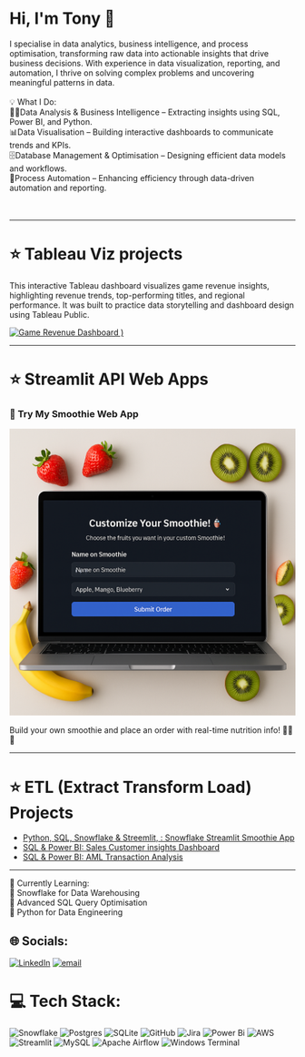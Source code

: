 

# Hi, I'm Tony 👋

I specialise in data analytics, business intelligence, and process optimisation, transforming raw data into actionable insights that drive business decisions. With experience in data visualization, reporting, and automation, I thrive on solving complex problems and uncovering meaningful patterns in data.<br><br>💡 What I Do:<br>🧑‍💻Data Analysis & Business Intelligence – Extracting insights using SQL, Power BI, and Python.<br>📊Data Visualisation – Building interactive dashboards to communicate trends and KPIs.<br>🗄️Database Management & Optimisation – Designing efficient data models and workflows.<br>🔄Process Automation – Enhancing efficiency through data-driven automation and reporting.<br><br><br>

---


# ⭐ Tableau Viz projects 

This interactive Tableau dashboard visualizes game revenue insights, highlighting revenue trends, top-performing titles, and regional performance. It was built to practice data storytelling and dashboard design using Tableau Public.


[![Game Revenue Dashboard](https://github.com/user-attachments/assets/8a44dbdb-a3e6-4d37-be5c-69a633df5f69)
)](https://public.tableau.com/views/1_1_Loading_workbooks_17447029762560/Gamerevenue)


---




# ⭐ Streamlit API Web Apps  


### 🥤 Try My Smoothie Web App

<a href="https://mysmoothie.streamlit.app/">
  <img src="https://raw.githubusercontent.com/tonyvicta/Snowflake-Streamlit-Smoothie-App/main/screenshots/mysmoothie.png" width="600"/>
</a>


Build your own smoothie and place an order with real-time nutrition info! 🍓🍌🥭



---

# ⭐ ETL (Extract Transform Load) Projects

- [Python, SQL, Snowflake & Streemlit, : Snowflake Streamlit Smoothie App](https://github.com/tonyvicta/Snowflake-Streamlit-Smoothie-App)
- [SQL & Power BI: Sales Customer insights Dashboard](https://github.com/tonyvicta/Sales-Customer-Insights-Dashboard)
- [SQL & Power BI: AML Transaction Analysis](https://github.com/tonyvicta/AML-Transaction-Analysis-Post-Russian-Invasion)

---



🌱 Currently Learning:<br>📌 Snowflake for Data Warehousing<br>📌 Advanced SQL Query Optimisation<br>📌 Python for Data Engineering


## 🌐 Socials:
[![LinkedIn](https://img.shields.io/badge/LinkedIn-%230077B5.svg?logo=linkedin&logoColor=white)](https://linkedin.com/in/tonytawakali) [![email](https://img.shields.io/badge/Email-D14836?logo=gmail&logoColor=white)](mailto:tony@datasphered.com) 

# 💻 Tech Stack:
![Snowflake](https://img.shields.io/badge/snowflake-%2329B5E8.svg?style=for-the-badge&logo=snowflake&logoColor=white) ![Postgres](https://img.shields.io/badge/postgres-%23316192.svg?style=for-the-badge&logo=postgresql&logoColor=white) ![SQLite](https://img.shields.io/badge/sqlite-%2307405e.svg?style=for-the-badge&logo=sqlite&logoColor=white) ![GitHub](https://img.shields.io/badge/github-%23121011.svg?style=for-the-badge&logo=github&logoColor=white) ![Jira](https://img.shields.io/badge/jira-%230A0FFF.svg?style=for-the-badge&logo=jira&logoColor=white) ![Power Bi](https://img.shields.io/badge/power_bi-F2C811?style=for-the-badge&logo=powerbi&logoColor=black) ![AWS](https://img.shields.io/badge/AWS-%23FF9900.svg?style=for-the-badge&logo=amazon-aws&logoColor=white) ![Streamlit](https://img.shields.io/badge/Streamlit-%23FE4B4B.svg?style=for-the-badge&logo=streamlit&logoColor=white) ![MySQL](https://img.shields.io/badge/mysql-4479A1.svg?style=for-the-badge&logo=mysql&logoColor=white) ![Apache Airflow](https://img.shields.io/badge/Apache%20Airflow-017CEE?style=for-the-badge&logo=Apache%20Airflow&logoColor=white) ![Windows Terminal](https://img.shields.io/badge/Windows%20Terminal-%234D4D4D.svg?style=for-the-badge&logo=windows-terminal&logoColor=white)


<!-- Proudly created with GPRM ( https://gprm.itsvg.in ) -->



    
<!---
tonyvicta/tonyvicta is a ✨ special ✨ repository because its `README.md` (this file) appears on your GitHub profile.
You can click the Preview link to take a look at your changes.
--->
